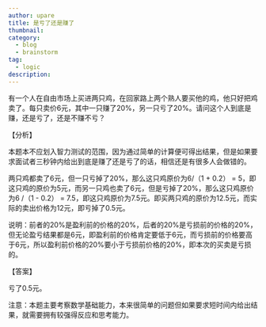```yaml
---
author: upare
title: 是亏了还是赚了
thumbnail:
category:
  - blog
  - brainstorm
tag:
  - logic
description: 
---
```

有一个人在自由市场上买进两只鸡，在回家路上两个熟人要买他的鸡，他只好把鸡卖了。每只卖价6元，其中一只赚了20%，另一只亏了20%。请问这个人到底是赚，还是亏了，还是不赚不亏？

【分析】

本题本不应划入智力测试的范围，因为通过简单的计算便可得出结果，但是如果要求面试者三秒钟内给出到底是赚了还是亏了的话，相信还是有很多人会做错的。

两只鸡都卖了6元，但一只亏掉了20%，那么这只鸡原价为6/（1 + 0.2） = 5，即这只鸡的原价为5元，而另一只鸡也卖了6元，但是亏掉了20%，那么这只鸡原价为6 /（1 - 0.2） = 7.5，即这只鸡原价为7.5元。即买两只鸡的原价为12.5元，而实际的卖出价格为12元，即亏掉了0.5元。

说明：前者的20%是盈利前的价格的20%，后者的20%是亏损前的价格的20%，但无论盈亏结果都是6元，即盈利前的价格肯定要低于6元，而亏损前的价格要高于6元，所以盈利前价格的20%要小于亏损前价格的20%，即本次的买卖是亏损的。

【答案】

亏了0.5元。

注意：本题主要考察数学基础能力，本来很简单的问题但如果要求短时间内给出结果，就需要拥有较强得反应和思考能力。